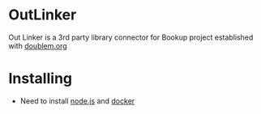# OutLinker
Out Linker is a 3rd party library connector for Bookup project established with [doublem.org](https://doublem.org)

# Installing

- Need to install [node.js](https://nodejs.org/) and [docker](https://www.docker.com)